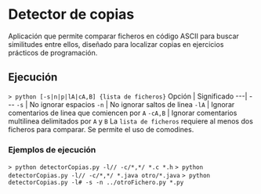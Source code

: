 # Detector de copias
Aplicación que permite comparar ficheros en código ASCII para buscar similitudes entre ellos, diseñado para localizar copias en ejercicios prácticos de programación.
## Ejecución
`> python [-s|n|p|lA|cA,B] {lista de ficheros}`
Opción | Significado
---| ---
`-s`    | No ignorar espacios
`-n`    | No ignorar saltos de linea
`-lA`   | Ignorar comentarios de linea que comiencen por `A`
`-cA,B` | Ignorar comentarios multilinea delimitados por `A` y `B`
La `lista de ficheros` requiere al menos dos ficheros para comparar. Se permite el uso de comodines.
### Ejemplos de ejecución
`> python detectorCopias.py -l// -c/*,*/ *.c *.h`
`> python detectorCopias.py -l// -c/*,*/ *.java otro/*.java`
`> python detectorCopias.py -l# -s -n ../otroFichero.py *.py`

